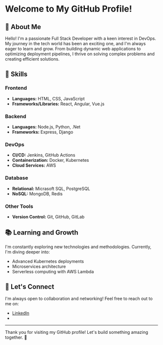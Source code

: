 # Welcome to My GitHub Profile!

## 🌟 About Me

Hello! I'm a passionate Full Stack Developer with a keen interest in DevOps. My journey in the tech world has been an exciting one, and I'm always eager to learn and grow. From building dynamic web applications to optimizing deployment pipelines, I thrive on solving complex problems and creating efficient solutions.

## 🚀 Skills

### Frontend
- **Languages:** HTML, CSS, JavaScript
- **Frameworks/Libraries:** React, Angular, Vue.js

### Backend
- **Languages:** Node.js, Python, .Net
- **Frameworks:** Express, Django

### DevOps
- **CI/CD:** Jenkins, GitHub Actions
- **Containerization:** Docker, Kubernetes
- **Cloud Services:** AWS

### Database
- **Relational:** Micrasoft SQL, PostgreSQL
- **NoSQL:** MongoDB, Redis

### Other Tools
- **Version Control:** Git, GitHub, GitLab


## 📚 Learning and Growth

I'm constantly exploring new technologies and methodologies. Currently, I'm diving deeper into:

- Advanced Kubernetes deployments
- Microservices architecture
- Serverless computing with AWS Lambda

## 🤝 Let's Connect

I'm always open to collaboration and networking! Feel free to reach out to me on:

- [LinkedIn](https://www.linkedin.com/in/mehmet-akif-kurt-35bb0a291/)
- [Email]: mehkurt25@gmail.com

---

Thank you for visiting my GitHub profile! Let's build something amazing together. 🚀

